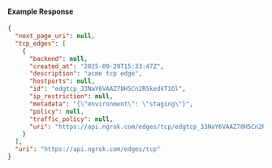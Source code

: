 <!-- Code generated for API Clients. DO NOT EDIT. -->

#### Example Response

```json
{
  "next_page_uri": null,
  "tcp_edges": [
    {
      "backend": null,
      "created_at": "2025-09-29T15:33:47Z",
      "description": "acme tcp edge",
      "hostports": null,
      "id": "edgtcp_33NaY6VAAZ78H5Cn2R5kedkT1Ol",
      "ip_restriction": null,
      "metadata": "{\"environment\": \"staging\"}",
      "policy": null,
      "traffic_policy": null,
      "uri": "https://api.ngrok.com/edges/tcp/edgtcp_33NaY6VAAZ78H5Cn2R5kedkT1Ol"
    }
  ],
  "uri": "https://api.ngrok.com/edges/tcp"
}
```
